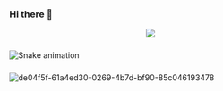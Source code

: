 ### Hi there 👋
<div align="center">
  <img src="https://profile-counter.glitch.me/jao-rf/count.svg?"  />
</div>

###

<img src="https://raw.githubusercontent.com/jao-rf/jao-rf/output/snake.svg" alt="Snake animation" />

###
![de04f5f-61a4ed30-0269-4b7d-bf90-85c046193478](https://github.com/jao-rf/caixa-de-som/assets/169364072/c0c39ea1-c12d-4d6f-9545-0db8dcc89fa4)


<!--
**jao-rf/jao-rf** is a ✨ _special_ ✨ repository because its `README.md` (this file) appears on your GitHub profile.

Here are some ideas to get you started:

- 🔭 I’m currently working on ...
- 🌱 I’m currently learning ...
- 👯 I’m looking to collaborate on ...
- 🤔 I’m looking for help with ...
- 💬 Ask me about ...
- 📫 How to reach me: ...
- 😄 Pronouns: ...
- ⚡ Fun fact: ...
-->

